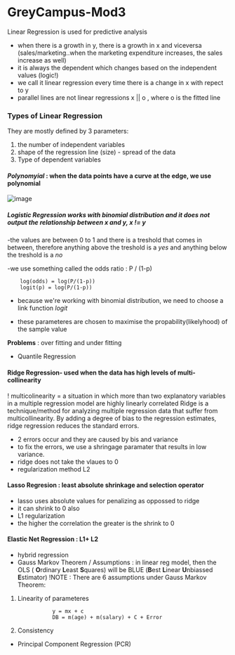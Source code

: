 # GreyCampus-Mod3

Linear Regression is used for predictive analysis
- when there is a growth in y, there is a growth in x and viceversa (sales/marketing..when the marketing expenditure increases, the sales increase as well)
- it is always the dependent which changes based on the independent values (logic!)
- we call it linear regression every time there is a change in x with repect to y
- parallel lines are not linear regressions x || o , where o is the fitted line

### Types of Linear Regression
They are mostly defined by 3 parameters: 
1. the number of independent variables
2. shape of the regression line (size) - spread of the data 
3. Type of dependent variables

#### *Polynomyial* : when the data points have a curve at the edge, we use polynomial

![image](https://user-images.githubusercontent.com/72341578/152889483-087ee50c-9f8c-431e-9ec6-0df406ffcc59.png)


 ##### *Logistic Regression* works with binomial distribution and it does not output the relationship between x and y, x != y

 -the values are between 0 to 1 and there is a treshold that comes in between, therefore anything above the treshold is a *yes* and anything below the treshold is a *no*
   
 -we use something called the odds ratio : P / (1-p) 
   
        log(odds) = log(P/(1-p))
        logit(p) = log(P/(1-p))
     
     
- because we're working with binomial distribution, we need to choose a link function *logit*
    
- these parameteres are chosen to maximise the propability(likelyhood) of the sample value 

**Problems** : over fitting and under fitting 
        
        
- Quantile Regression
#### Ridge Regression- used when the data has high levels of multi-collinearity 
! multicolinearity = a situation in which more than two explanatory variables in a multiple regression model are highly linearly correlated
Ridge is a technique/method for analyzing multiple regression data that suffer from multicollinearity. By adding a degree of bias to the regression estimates, ridge regression reduces the standard errors.
- 2 errors occur and they are caused by bis and variance
- to fix the errors, we use a shringage paramater that results in low variance.
- ridge does not take the vlaues to 0 
- regularization method L2

#### Lasso Regresion : least absolute shrinkage and selection operator
- lasso uses absolute values for penalizing as oppossed to ridge 
- it can shrink to 0 also
- L1 regularization 
- the higher the correlation the greater is the shrink to 0


#### Elastic Net Regression : L1+ L2
- hybrid regression
- Gauss Markov Theorem / Assumptions : in linear reg model, then the OLS ( **O**rdinary **L**east **S**quares) will be BLUE (**B**est **L**inear **U**nbiassed **E**stimator)
!NOTE : There are 6 assumptions under Gauss Markov Theorem: 
1. Linearity of parameteres 

                  y = mx + c
                  DB = m(age) + m(salary) + C + Error
          
2. Consistency 
- Principal Component Regression (PCR)
